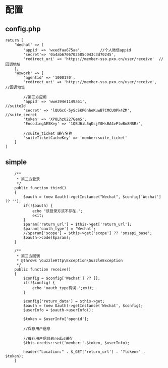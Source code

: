 <h1>配置</h1>
<h2>config.php</h2>

    return [
        'Wechat' => [
            'appid' => 'wxedfaa675aa',        //个人微信appid
            'secret'=> '0a4ab6706702585c043c3d70245',      
            'redirect_uri' => 'https://member-sso.pxo.cn/user/receive'  //回调地址
        ],
        'Wxwork' => [
            'agentid' => '1000170',
            'redirect_uri' => 'https://member-sso.pxo.cn/user/receive',     //回调地址
    
            //第三方应用
            'appid' => 'wwe394e1149a61',                                //suiteId
            'secret' => 'lQUGcC-5yScSKPGnheKuwB7CMCUOPk4ZM',      //suite_secret
            'token' => 'XPOLhzU227GemS',
            'EncodingAESKey' => '1QBd6iL5qKsjY0HsBA4vPtwBm8NSRz',
    
            //suite_ticket 缓存名称
            'suiteTicketCacheKey' => 'member:suite_ticket'
        ]
    ]
    
    
<h2>simple</h2>
    
    
        /**
         * 第三方登录
         */
        public function third()
        {
            $oauth = (new Oauth)->getInstance("Wechat", $config['Wechat'] ?? '');
            if(!$oauth) {
                echo "该登录方式不存在.";
                exit;
            }
            $param['return_url'] = $this->get['return_url'];
            $param['oauth_type'] = 'Wechat';
            //$param['scope'] = $this->get['scope'] ?? 'snsapi_base';
            $oauth->code($param);
        }
    
        /**
         * 第三方回调
         * @throws \GuzzleHttp\Exception\GuzzleException
         */
        public function receive()
        {
            $config = $config['Wechat'] ?? [];
            if(!$config) {
                echo 'oauth_type有误.';exit;
            }
    
            $config['return_data'] = $this->get;
            $oauth = (new Oauth)->getInstance('Wechat', $config);
            $userInfo = $oauth->userInfo();
    
            $token = $userInfo['openid'];
    
            //保存用户信息
    
            //缓存用户信息到redis缓存
            $this->redis::set('member:'.$token, $userInfo);
    
            header("Location:" . $_GET['return_url'] . '?token=' . $token);
        }